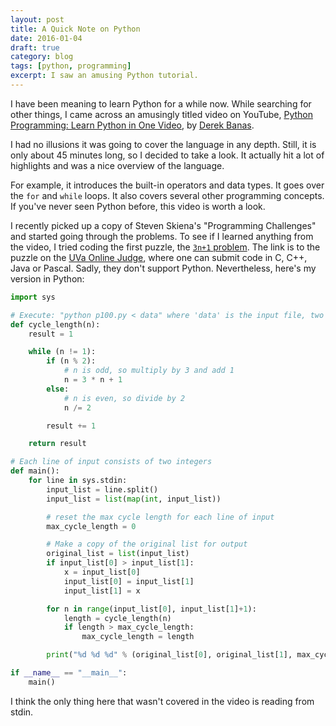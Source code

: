 ```yaml
---
layout: post
title: A Quick Note on Python
date: 2016-01-04
draft: true
category: blog
tags: [python, programming]
excerpt: I saw an amusing Python tutorial.
---
```


I have been meaning to learn Python for a while now. While searching for other things, I came across an amusingly titled video on YouTube, [Python Programming: Learn Python in One Video](https://www.youtube.com/watch?v=N4mEzFDjqtA&list=PLGLfVvz_LVvSX7fVd4OUFp_ODd86H0ZIY&index=2), by [Derek Banas](https://www.youtube.com/user/derekbanas).

I had no illusions it was going to cover the language in any depth. Still, it is only about 45 minutes long, so I decided to take a look. It actually hit a lot of highlights and was a nice overview of the language.

For example, it introduces the built-in operators and data types. It goes over the `for` and `while` loops. It also covers several other programming concepts. If you've never seen Python before, this video is worth a look.

I recently picked up a copy of Steven Skiena's "Programming Challenges" and started going through the problems. To see if I learned anything from the video, I tried coding the first puzzle, the [`3n+1` problem](https://uva.onlinejudge.org/index.php?option=com_onlinejudge&Itemid=8&category=3&page=show_problem&problem=36). The link is to the puzzle on the [UVa Online Judge](https://uva.onlinejudge.org/), where one can submit code in C, C++, Java or Pascal. Sadly, they don't support Python. Nevertheless, here's my version in Python:

```python
import sys

# Execute: "python p100.py < data" where 'data' is the input file, two integers per line.
def cycle_length(n):
    result = 1

    while (n != 1):
        if (n % 2):
            # n is odd, so multiply by 3 and add 1
            n = 3 * n + 1
        else:
            # n is even, so divide by 2
            n /= 2

        result += 1

    return result

# Each line of input consists of two integers
def main():
    for line in sys.stdin:
        input_list = line.split()
        input_list = list(map(int, input_list))

        # reset the max cycle length for each line of input
        max_cycle_length = 0

        # Make a copy of the original list for output
        original_list = list(input_list)
        if input_list[0] > input_list[1]:
            x = input_list[0]
            input_list[0] = input_list[1]
            input_list[1] = x

        for n in range(input_list[0], input_list[1]+1):
            length = cycle_length(n)
            if length > max_cycle_length:
                max_cycle_length = length

        print("%d %d %d" % (original_list[0], original_list[1], max_cycle_length))

if __name__ == "__main__":
    main()
```

I think the only thing here that wasn't covered in the video is reading from stdin.
